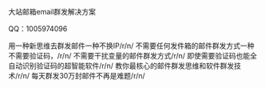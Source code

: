 大站邮箱email群发解决方案

QQ：1005974096

用一种新思维去群发邮件一种不换IP/r/n/
不需要任何发件箱的邮件群发方式一种不需要验证码，/r/n/
不需要干扰变量的邮件群发方式/r/n/
即使需要验证码也能全自动识别验证码的超智能软件/r/n/
教你最核心的邮件群发思维和软件群发技术/r/n/
每天群发30万封邮件不再是难题/r/n/

